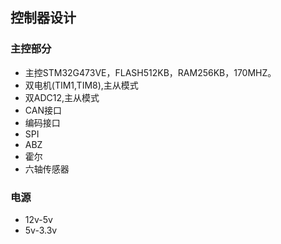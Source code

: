 ## 控制器设计
### 主控部分
- 主控STM32G473VE，FLASH512KB，RAM256KB，170MHZ。
- 双电机(TIM1,TIM8),主从模式
- 双ADC12,主从模式
- CAN接口
- 编码接口
 - SPI
 - ABZ
 - 霍尔
- 六轴传感器

### 电源
- 12v-5v
- 5v-3.3v



